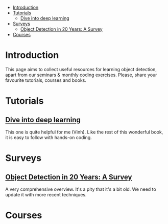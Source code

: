 - [Introduction](#introduction)
- [Tutorials](#tutorials)
  - [Dive into deep learning](#dive-into-deep-learning)
- [Surveys](#surveys)
  - [Object Detection in 20 Years: A Survey](#object-detection-in-20-years-a-survey)
- [Courses](#courses)

# Introduction
This page aims to collect useful resources for learning object detection, apart from our seminars & monthly coding exercises. Please, share your favourite tutorials, courses and books.

# Tutorials
## [Dive into deep learning](https://d2l.ai/chapter_computer-vision/index.html)
This one is quite helpful for me (Vinh). Like the rest of this wonderful book, it is easy to follow with hands-on coding.

# Surveys
## [Object Detection in 20 Years: A Survey](https://arxiv.org/abs/1905.05055)
A very comprehensive overview. It's a pity that it's a bit old. We need to update it with more recent techniques.
 
# Courses